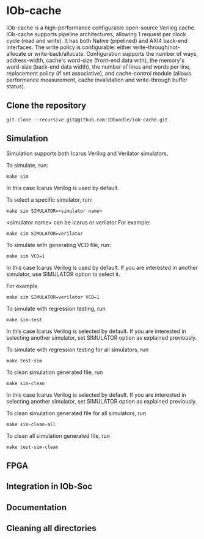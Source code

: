 # IOb-cache

IOb-cache is a high-performance configurable open-source Verilog cache. 
IOb-cache supports pipeline architectures, allowing 1 request per clock cycle (read and write).
It has both Native (pipelined) and AXI4 back-end interfaces.
The write policy is configurable: either write-through/not-allocate or write-back/allocate. 
Configuration supports the number of ways, address-width, cache's word-size (front-end data with), the memory's word-size (back-end data width), the number of lines and words per line, replacement policy (if set associative), and cache-control module (allows performance measurement, cache invalidation and write-through buffer status).

## Clone the repository

``git clone --recursive git@github.com:IObundle/iob-cache.git``

## Simulation
Simulation supports both Icarus Verilog and Verilator simulators. 

To simulate, run:
```
make sim 
```
In this case Icarus Verilog is used by default.

To select a specific simulator, run:
```
make sim SIMULATOR=<simulator name>
```
\<simulator name\> can be icarus or verilator
For example:
```
make sim SIMULATOR=verilator
```
To simulate with generating VCD file, run:
```
make sim VCD=1 
```
In this case Icarus Verilog is used by default. If you are interested in another simulator, use SIMULATOR option to select it.

For example
```
make sim SIMULATOR=verilator VCD=1
```
To simulate with regression testing, run 
``` 
make sim-test
```
In this case Icarus Verilog is selected by default. 
If you are interested in selecting another simulator, set SIMULATOR option as explained previously. 

To simulate with regression testing for all simulators, run 
```
make test-sim
```
To clean simulation generated file, run
```
make sim-clean
```
In this case Icarus Verilog is selected by default. 
If you are interested in selecting another simulator, set SIMULATOR option as explained previously. 

To clean simulation generated file for all simulators, run
```
make sim-clean-all
```

To clean all simulation generated file, run
```
make test-sim-clean
```

## FPGA 

## Integration in IOb-Soc

## Documentation

## Cleaning all directories

